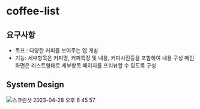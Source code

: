# coffee-list
## 요구사항
- 목표 : 다양한 커피를 보여주는 앱 개발
- 기능: 세부항목은 커피명, 커피특징 및 내용, 커피사진등을 포함하여 내용 구성
            메인화면은 리스트형태로 세부항목 페이지를 프리뷰할 수 있도록 구성


## System Design
![스크린샷 2023-04-28 오후 6 45 57](https://user-images.githubusercontent.com/14974083/235114832-e9b7a06b-8b28-4db5-bee9-3e5f0dfb118c.png)
